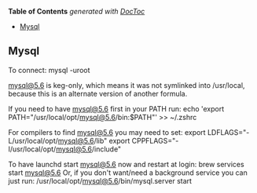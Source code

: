 <!-- START doctoc generated TOC please keep comment here to allow auto update -->
<!-- DON'T EDIT THIS SECTION, INSTEAD RE-RUN doctoc TO UPDATE -->
**Table of Contents**  *generated with [DocToc](https://github.com/thlorenz/doctoc)*

- [Mysql](#mysql)

<!-- END doctoc generated TOC please keep comment here to allow auto update -->

## Mysql

To connect:
    mysql -uroot

mysql@5.6 is keg-only, which means it was not symlinked into /usr/local,
because this is an alternate version of another formula.

If you need to have mysql@5.6 first in your PATH run:
  echo 'export PATH="/usr/local/opt/mysql@5.6/bin:$PATH"' >> ~/.zshrc

For compilers to find mysql@5.6 you may need to set:
  export LDFLAGS="-L/usr/local/opt/mysql@5.6/lib"
  export CPPFLAGS="-I/usr/local/opt/mysql@5.6/include"


To have launchd start mysql@5.6 now and restart at login:
  brew services start mysql@5.6
Or, if you don't want/need a background service you can just run:
  /usr/local/opt/mysql@5.6/bin/mysql.server start